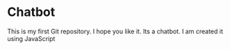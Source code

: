 # Chatbot
This is my first Git repository. I hope you like it. Its a chatbot.  I am created it using JavaScript
